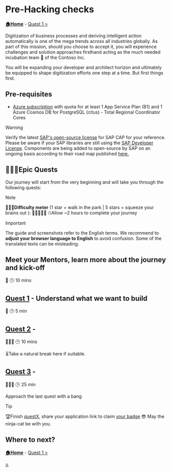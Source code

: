 # Pre-Hacking checks

**[🏠Home](../README.md)** - [ Quest 1 >](quest1.md)

Digitization of business processes and deriving intelligent action automatically is one of the mega trends across all industries globally. As part of this mission, should you choose to accept it, you will experience challenges and solution approaches firsthand acting as the much needed incubation team 🐣 of the Contoso Inc.

You will be expanding your developer and architect horizon and ultimately be equipped to shape digitization efforts one step at a time. But first things first.

## Pre-requisites

- [Azure subscription](https://azure.microsoft.com/free/) with quota for at least 1 App Service Plan (B1) and 1 Azure Cosmos DB for PostgreSQL (citus) - Total Regional Coordinator Cores

> [!WARNING]
> Verify the latest [SAP's open-source license](https://github.com/cap-js) for SAP CAP for your reference. Please be aware if your SAP libraries are still using the [SAP Developer License](https://tools.eu1.hana.ondemand.com/developer-license-3_1.txt). Components are being added to open-source by SAP on an ongoing basis according to their road map published [here.](https://blogs.sap.com/2023/10/02/open-sourcing-cap-how-to-learn-more-or-get-involved/)

## 🧙🏾‍♀️Epic Quests

Our journey will start from the very beginning and will take you through the following quests:

> [!NOTE]
>🏋🏽‍♂️**Difficulty meter** (1 star = walk in the park | 5 stars = squeeze your brains out ): 🌟🌟🌟🌟🌟
>⏱Allow ~2 hours to complete your journey

> [!IMPORTANT]
>The guide and screenshots refer to the English terms. We recommend to **adjust your browser language to English** to avoid confusion. Some of the translated texts can be misleading.

## Meet your Mentors, learn more about the journey and kick-off

🌟
🕒 10 mins

## [Quest 1](quest1.md) - Understand what we want to build

🌟
🕒 5 min

## [Quest 2](quest2.md) - 

🌟🌟🌟
🕒 10 mins

⏳Take a natural break here if suitable.

## [Quest 3](quest3.md) -

🌟🌟🌟
🕒 25 min

Approach the last quest with a bang

> [!TIP]
>🏆Finish [questX](quest4.md), share your application link to claim [your badge](https://webhostingforconverter.z16.web.core.windows.net/claim-reward.html) 😎 May the ninja-cat be with you.

## Where to next?

**[🏠Home](../README.md)** - [ Quest 1 >](quest1.md)

[🔝](#)
